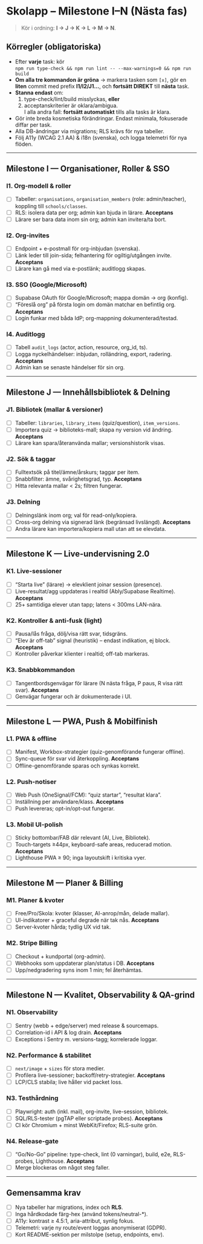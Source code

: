 # Skolapp – Milestone I–N (Nästa fas)

> Kör i ordning: **I → J → K → L → M → N**.

## Körregler (obligatoriska)
- Efter **varje** task: kör  
  `npm run type-check && npm run lint -- --max-warnings=0 && npm run build`
- **Om alla tre kommandon är gröna** → markera tasken som `[x]`, gör en **liten** commit
  med prefix **I1/I2/J1…**, och **fortsätt DIREKT** till **nästa** task.
- **Stanna endast** om:
  1) type-check/lint/build misslyckas, **eller**  
  2) acceptanskriterier är oklara/ambigua.  
  I alla andra fall: **fortsätt automatiskt** tills alla tasks är klara.
- Gör inte breda kosmetiska förändringar. Endast minimala, fokuserade diffar per task.
- Alla DB-ändringar via migrations; RLS krävs för nya tabeller.
- Följ A11y (WCAG 2.1 AA) & i18n (svenska), och logga telemetri för nya flöden.

---

## Milestone I — Organisationer, Roller & SSO

### I1. Org-modell & roller
- [ ] Tabeller: `organisations`, `organisation_members` (role: admin/teacher), koppling till `schools/classes`.
- [ ] RLS: isolera data per org; admin kan bjuda in lärare.
**Acceptans**
- [ ] Lärare ser bara data inom sin org; admin kan invitera/ta bort.

### I2. Org-invites
- [ ] Endpoint + e-postmall för org-inbjudan (svenska).
- [ ] Länk leder till join-sida; felhantering för ogiltig/utgången invite.
**Acceptans**
- [ ] Lärare kan gå med via e-postlänk; auditlogg skapas.

### I3. SSO (Google/Microsoft)
- [ ] Supabase OAuth för Google/Microsoft; mappa domän → org (konfig).
- [ ] “Föreslå org” på första login om domän matchar en befintlig org.
**Acceptans**
- [ ] Login funkar med båda IdP; org-mappning dokumenterad/testad.

### I4. Auditlogg
- [ ] Tabell `audit_logs` (actor, action, resource, org_id, ts).
- [ ] Logga nyckelhändelser: inbjudan, rolländring, export, radering.
**Acceptans**
- [ ] Admin kan se senaste händelser för sin org.

---

## Milestone J — Innehållsbibliotek & Delning

### J1. Bibliotek (mallar & versioner)
- [ ] Tabeller: `libraries`, `library_items` (quiz/question), `item_versions`.
- [ ] Importera quiz → biblioteks-mall; skapa ny version vid ändring.
**Acceptans**
- [ ] Lärare kan spara/återanvända mallar; versionshistorik visas.

### J2. Sök & taggar
- [ ] Fulltextsök på titel/ämne/årskurs; taggar per item.
- [ ] Snabbfilter: ämne, svårighetsgrad, typ.
**Acceptans**
- [ ] Hitta relevanta mallar < 2s; filtren fungerar.

### J3. Delning
- [ ] Delningslänk inom org; val för read-only/kopiera.
- [ ] Cross-org delning via signerad länk (begränsad livslängd).
**Acceptans**
- [ ] Andra lärare kan importera/kopiera mall utan att se elevdata.

---

## Milestone K — Live-undervisning 2.0

### K1. Live-sessioner
- [ ] “Starta live” (lärare) → elevklient joinar session (presence).
- [ ] Live-resultat/agg uppdateras i realtid (Ably/Supabase Realtime).
**Acceptans**
- [ ] 25+ samtidiga elever utan tapp; latens < 300ms LAN-nära.

### K2. Kontroller & anti-fusk (light)
- [ ] Pausa/lås fråga, dölj/visa rätt svar, tidsgräns.
- [ ] “Elev är off-tab” signal (heuristik) – endast indikation, ej block.
**Acceptans**
- [ ] Kontroller påverkar klienter i realtid; off-tab markeras.

### K3. Snabbkommandon
- [ ] Tangentbordsgenvägar för lärare (N nästa fråga, P paus, R visa rätt svar).
**Acceptans**
- [ ] Genvägar fungerar och är dokumenterade i UI.

---

## Milestone L — PWA, Push & Mobilfinish

### L1. PWA & offline
- [ ] Manifest, Workbox-strategier (quiz-genomförande fungerar offline).
- [ ] Sync-queue för svar vid återkoppling.
**Acceptans**
- [ ] Offline-genomförande sparas och synkas korrekt.

### L2. Push-notiser
- [ ] Web Push (OneSignal/FCM): “quiz startar”, “resultat klara”.
- [ ] Inställning per användare/klass.
**Acceptans**
- [ ] Push levereras; opt-in/opt-out fungerar.

### L3. Mobil UI-polish
- [ ] Sticky bottombar/FAB där relevant (AI, Live, Bibliotek).
- [ ] Touch-targets ≥44px, keyboard-safe areas, reducerad motion.
**Acceptans**
- [ ] Lighthouse PWA ≥ 90; inga layoutskift i kritiska vyer.

---

## Milestone M — Planer & Billing

### M1. Planer & kvoter
- [ ] Free/Pro/Skola: kvoter (klasser, AI-anrop/mån, delade mallar).
- [ ] UI-indikatorer + graceful degrade när tak nås.
**Acceptans**
- [ ] Server-kvoter hårda; tydlig UX vid tak.

### M2. Stripe Billing
- [ ] Checkout + kundportal (org-admin).
- [ ] Webhooks som uppdaterar plan/status i DB.
**Acceptans**
- [ ] Upp/nedgradering syns inom 1 min; fel återhämtas.

---

## Milestone N — Kvalitet, Observability & QA-grind

### N1. Observability
- [ ] Sentry (webb + edge/server) med release & sourcemaps.
- [ ] Correlation-id i API & log drain.
**Acceptans**
- [ ] Exceptions i Sentry m. versions-tagg; korrelerade loggar.

### N2. Performance & stabilitet
- [ ] `next/image` + `sizes` för stora medier.
- [ ] Profilera live-sessioner; backoff/retry-strategier.
**Acceptans**
- [ ] LCP/CLS stabila; live håller vid packet loss.

### N3. Testhårdning
- [ ] Playwright: auth (inkl. mail), org-invite, live-session, bibliotek.
- [ ] SQL/RLS-tester (pgTAP eller scriptade probes).
**Acceptans**
- [ ] CI kör Chromium + minst WebKit/Firefox; RLS-suite grön.

### N4. Release-gate
- [ ] “Go/No-Go” pipeline: type-check, lint (0 varningar), build, e2e, RLS-probes, Lighthouse.
**Acceptans**
- [ ] Merge blockeras om något steg faller.

---

## Gemensamma krav
- [ ] Nya tabeller har migrations, index och **RLS**.
- [ ] Inga hårdkodade färg-hex (använd tokens/neutral-*).
- [ ] A11y: kontrast ≥ 4.5:1, aria-attribut, synlig fokus.
- [ ] Telemetri: varje ny route/event loggas anonymiserat (GDPR).
- [ ] Kort README-sektion per milstolpe (setup, endpoints, env).
